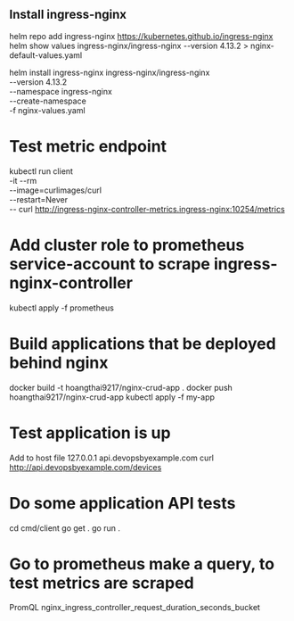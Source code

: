## Install ingress-nginx
helm repo add ingress-nginx https://kubernetes.github.io/ingress-nginx
helm show values ingress-nginx/ingress-nginx --version 4.13.2 > nginx-default-values.yaml

helm install ingress-nginx ingress-nginx/ingress-nginx \
    --version 4.13.2 \
    --namespace ingress-nginx \
    --create-namespace \
    -f nginx-values.yaml

# Test metric endpoint
kubectl run client \
    -it --rm \
    --image=curlimages/curl \
    --restart=Never \
    -- curl http://ingress-nginx-controller-metrics.ingress-nginx:10254/metrics

# Add cluster role to prometheus service-account to scrape ingress-nginx-controller
kubectl apply -f prometheus

# Build applications that be deployed behind nginx
docker build -t hoangthai9217/nginx-crud-app .
docker push hoangthai9217/nginx-crud-app
kubectl apply -f my-app

# Test application is up
Add to host file
127.0.0.1 api.devopsbyexample.com
curl http://api.devopsbyexample.com/devices

# Do some application API tests
cd cmd/client
go get .
go run .
 
# Go to prometheus make a query, to test metrics are scraped
PromQL nginx_ingress_controller_request_duration_seconds_bucket
